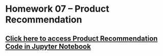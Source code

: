 # Homework 07 – Product Recommendation

## [Click here to access Product Recommendation Code in Jupyter Notebook](https://github.com/yothorn/BADS7105-CRM-analytics-and-intelligence/blob/main/Homework%2007%20%E2%80%93%20Product%20Recommendation/HW7-Product_Recommendation.ipynb)
